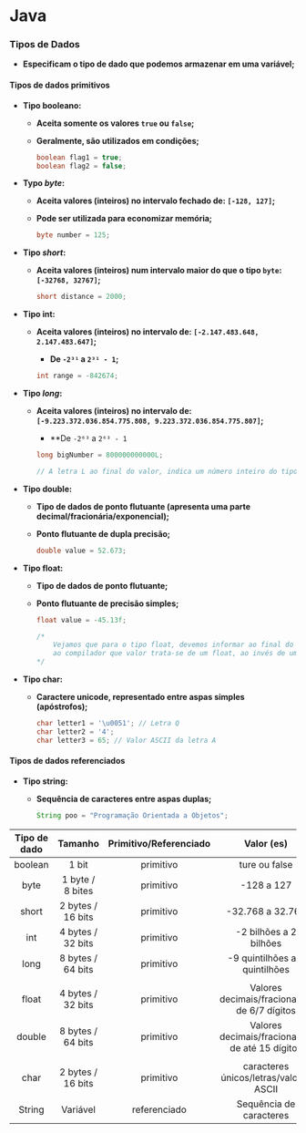 # Java

### Tipos de Dados 

- **Especificam o tipo de dado que podemos armazenar em uma variável;**



#### Tipos de dados primitivos

- **Tipo booleano:**

  - **Aceita somente os valores `true` ou `false`;**

  - **Geralmente, são utilizados em condições;**

    ```java
    boolean flag1 = true;
    boolean flag2 = false;
    ```

- **Typo _byte_:**

  - **Aceita valores (inteiros) no intervalo fechado de: `[-128, 127]`;**

  - **Pode ser utilizada para economizar memória;**

    ```java
    byte number = 125;

- **Tipo _short_:**

  - **Aceita valores (inteiros) num intervalo maior do que o tipo `byte`: `[-32768, 32767]`;**

    ```java
    short distance = 2000; 
    ```

- **Tipo int:**

  - **Aceita valores (inteiros) no intervalo de: `[-2.147.483.648, 2.147.483.647]`;**

    - **De `-2³¹` a `2³¹ - 1`;**
    
    ```java
    int range = -842674;
    ```

- **Tipo _long_:**

  - **Aceita valores (inteiros) no intervalo de: `[-9.223.372.036.854.775.808, 9.223.372.036.854.775.807]`;**

    - **De `-2⁶³` a `2⁶³ - 1` 
    
    ```java
    long bigNumber = 800000000000L;
    
    // A letra L ao final do valor, indica um número inteiro do tipo long
    ```

- **Tipo double:**

  - **Tipo de dados de ponto flutuante (apresenta uma parte decimal/fracionária/exponencial);**

  - **Ponto flutuante de dupla precisão;**

    ```java
    double value = 52.673;
    ```

- **Tipo float:**

  - **Tipo de dados de ponto flutuante;**

  - **Ponto flutuante de precisão simples;**

    ```java
    float value = -45.13f;
    
    /*
    	Vejamos que para o tipo float, devemos informar ao final do valor, as letras f/F para indicar 
    	ao compilador que valor trata-se de um float, ao invés de um double;
    */
    ```

- **Tipo char:**

  - **Caractere unicode, representado entre aspas simples (apóstrofos);**

    ```java
    char letter1 = '\u0051'; // Letra Q
    char letter2 = '4';
    char letter3 = 65; // Valor ASCII da letra A
    ```



#### Tipos de dados referenciados

- **Tipo string:**

  - **Sequência de caracteres entre aspas duplas;**

    ```java
    String poo = "Programação Orientada a Objetos";
    ```

    

| Tipo de dado |      Tamanho      | Primitivo/Referenciado |                   Valor (es)                   |
| :----------: | :---------------: | :--------------------: | :--------------------------------------------: |
|   boolean    |       1 bit       |       primitivo        |                 ture ou false                  |
|     byte     | 1 byte / 8 bites  |       primitivo        |                   -128 a 127                   |
|    short     | 2 bytes / 16 bits |       primitivo        |                -32.768 a 32.767                |
|     int      | 4 bytes / 32 bits |       primitivo        |             -2 bilhões a 2 bilhões             |
|     long     | 8 bytes / 64 bits |       primitivo        |         -9 quintilhões a 9 quintilhões         |
|              |                   |                        |                                                |
|    float     | 4 bytes / 32 bits |       primitivo        |  Valores decimais/fracionados de 6/7 dígitos   |
|    double    | 8 bytes / 64 bits |       primitivo        | Valores decimais/fracionados de até 15 dígitos |
|              |                   |                        |                                                |
|     char     | 2 bytes / 16 bits |       primitivo        |     caracteres únicos/letras/valores ASCII     |
|    String    |     Variável      |      referenciado      |            Sequência de caracteres             |
